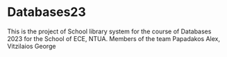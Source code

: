 # Databases23
This is the project of School library system for the course of Databases 2023 for the School of ECE, NTUA.
Members of the team Papadakos Alex, Vitzilaios George
